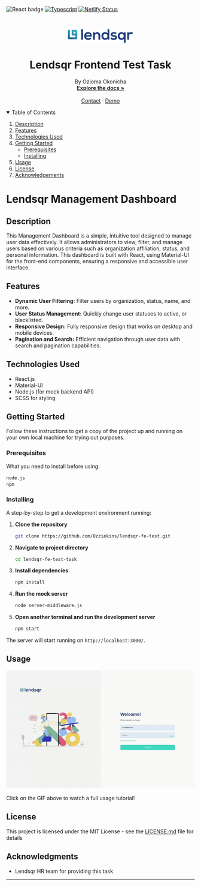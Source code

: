 ![React badge](https://img.shields.io/badge/made%20with-React-blue?style=plastic&logo=react)
[![Typescript](https://img.shields.io/badge/typed%20using-grey?style=plastic&logo=typescript)](https://www.typescriptlang.org/)
[![Netlify Status](https://api.netlify.com/api/v1/badges/fbf643a7-0388-43fd-8e21-6e377a40a724/deploy-status)](https://app.netlify.com/sites/ozioma-okonicha-lendsqr-fe-test/deploys)
<br>

<!-- PROJECT LOGO -->
<br />
<p align="center">
  <a>
    <img src="./src/assets/images/logo.png" alt="Logo">
  </a>

<h1 align="center">Lendsqr Frontend Test Task</h1>

  <p align="center">
    By Ozioma Okonicha
    <br />
    <a href="https://github.com/Ozziekins/lendsqr-fe-test#readme"><strong>Explore the docs »</strong></a>
    <br />
    <br />
    <a href="mailto:nenubariozioma@gmail.com">Contact</a>
    ·
    <a href="https://ozioma-okonicha-lendsqr-fe-test.netlify.app/">Demo</a>
  </p>


<!-- TABLE OF CONTENTS -->
<details open="open">
  <summary>Table of Contents</summary>
  <ol>
    <li>
      <a href="#description">Description</a>
    </li>
    <li><a href="#features">Features</a></li>
    <li><a href="#technologies-used">Technologies Used</a></li>
    <li>
      <a href="#getting-started">Getting Started</a>
      <ul>
        <li><a href="#prerequisites">Prerequisites</a></li>
        <li><a href="#installing">Installing</a></li>
      </ul>
    </li>
    <li><a href="#usage">Usage</a></li>
    <li><a href="#license">License</a></li>
    <li><a href="#acknowledgments">Acknowledgements</a></li>
  </ol>
</details>

# Lendsqr Management Dashboard

## Description
This Management Dashboard is a simple, intuitive tool designed to manage user data effectively. It allows administrators to view, filter, and manage users based on various criteria such as organization affiliation, status, and personal information. This dashboard is built with React, using Material-UI for the front-end components, ensuring a responsive and accessible user interface.

## Features
- **Dynamic User Filtering:** Filter users by organization, status, name, and more.
- **User Status Management:** Quickly change user statuses to active, or blacklisted.
- **Responsive Design:** Fully responsive design that works on desktop and mobile devices.
- **Pagination and Search:** Efficient navigation through user data with search and pagination capabilities.

## Technologies Used
- React.js
- Material-UI
- Node.js (for mock backend API)
- SCSS for styling

## Getting Started
Follow these instructions to get a copy of the project up and running on your own local machine for trying out purposes.

### Prerequisites
What you need to install before using:
```bash
node.js
npm
```

### Installing
A step-by-step to get a development environment running:

1. **Clone the repository**
   ```bash
   git clone https://github.com/Ozziekins/lendsqr-fe-test.git
   ```
2. **Navigate to project directory**
   ```bash
   cd lendsqr-fe-test-task
   ```
3. **Install dependencies**
   ```bash
   npm install
   ```
4. **Run the mock server**
   ```bash
   node server-middleware.js
   ```
5. **Open another terminal and run the development server**
   ```bash
   npm start
   ```

The server will start running on `http://localhost:3000/`.

## Usage
[![Watch the video](./src/assets/lendsqr.gif)](https://www.loom.com/share/your_loom_video_id)

Click on the GIF above to watch a full usage tutorial!

## License
This project is licensed under the MIT License - see the [LICENSE.md](LICENSE) file for details

## Acknowledgments
- Lendsqr HR team for providing this task 

---